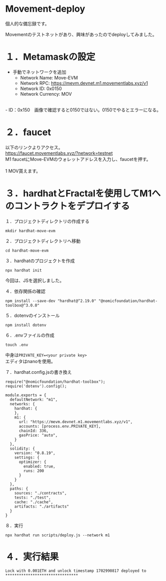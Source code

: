 # Movement-deploy

個人的な備忘録です。

Movementのテストネットがあり、興味があったのでdeployしてみました。

# １．Metamaskの設定
- 手動でネットワークを追加
    - Network Name: Move-EVM
    - Network RPC: https://mevm.devnet.m1.movementlabs.xyz/v1
    - Network ID: 0x0150
    - Network Currency: MOV
<br>
- ID：0x150　画像で確認すると0150ではない。0150でやるとエラーになる。

# ２．faucet
以下のリンクよりアクセス。<br>
    <https://faucet.movementlabs.xyz/?network=testnet>
<br>M1 faucetにMove-EVMのウォレットアドレスを入力し、faucetを押す。<br>
<br>1 MOV貰えます。

# ３．hardhatとFractalを使用してM1へのコントラクトをデプロイする
１．プロジェクトディレクトリの作成する
```
mkdir hardhat-move-evm
```

２．プロジェクトディレクトリへ移動
```
cd hardhat-move-evm
```

３．hardhatのプロジェクトを作成
 ```
 npx hardhat init
```
 
 今回は、JSを選択しました。

４．依存関係の確認

```
npm install --save-dev "hardhat@^2.19.0" "@nomicfoundation/hardhat-toolbox@^3.0.0"
```


５．dotenvのインストール
```
npm install dotenv
```


６．.envファイルの作成
```
touch .env
```
中身は`PRIVATE_KEY=<your private key>` <br>
エディタはnanoを使用。


７．hardhat.config.jsの書き換え
```
require("@nomicfoundation/hardhat-toolbox");
require('dotenv').config();

module.exports = {
  defaultNetwork: "m1",
  networks: {
    hardhat: {
    },
    m1: {
      url: "https://mevm.devnet.m1.movementlabs.xyz/v1",
      accounts: [process.env.PRIVATE_KEY],
      chainId: 336,
      gasPrice: "auto",
    }
  },
  solidity: {
    version: "0.8.19",
    settings: {
      optimizer: {
        enabled: true,
        runs: 200
      }
    }
  },
  paths: {
    sources: "./contracts",
    tests: "./test",
    cache: "./cache",
    artifacts: "./artifacts"
  }
}
```


８．実行
```
npx hardhat run scripts/deploy.js --network m1
```


# ４．実行結果
`Lock with 0.001ETH and unlock timestamp 1702990817 deployed to ********************************`

